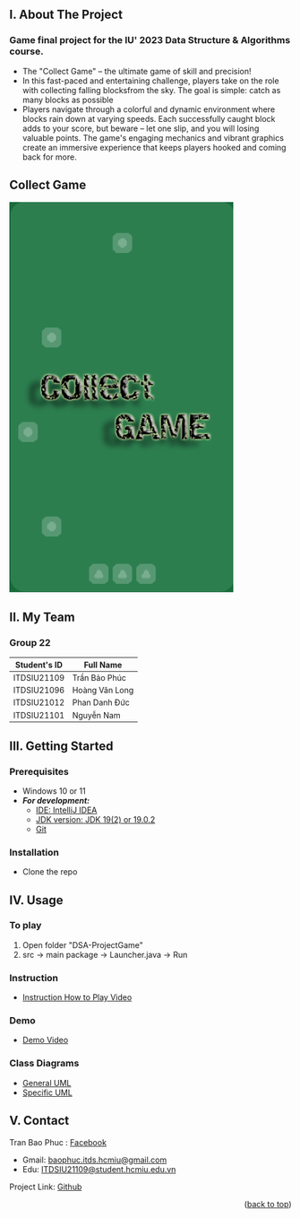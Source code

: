 <a name="readme-top"></a>

## I. About The Project
### Game final project for the IU' 2023 Data Structure & Algorithms course.
- The "Collect Game" – the ultimate game of skill and precision!
- In this fast-paced and entertaining challenge, players take on the role with collecting falling blocksfrom the sky. The goal is simple: catch as many blocks as possible
- Players navigate through a colorful and dynamic environment where blocks rain down at varying speeds. Each successfully caught block adds to your score, but beware – let one slip, and you will losing valuable points. The game's engaging mechanics and vibrant graphics create an immersive experience that keeps players hooked and coming back for more.

## Collect Game

![BG.png](src/assets/img/light/gui/BG.png)

## II. My Team 
### Group 22
| Student's ID | Full Name      |
|--------------|----------------|
| ITDSIU21109  | Trần Bảo Phúc  |
| ITDSIU21096  | Hoàng Văn Long |
| ITDSIU21012  | Phan Danh Đức  |
| ITDSIU21101  | Nguyễn Nam     |

## III. Getting Started

### Prerequisites

* Windows 10 or 11
* ***For development:***
    * [IDE: IntelliJ IDEA](https://www.jetbrains.com/idea/download/#section=windows)
    * [JDK version: JDK 19(2) or 19.0.2](https://www.oracle.com/java/technologies/javase/jdk19-archive-downloads.html)
    * [Git](https://git-scm.com/downloads)

### Installation

* Clone the repo

## IV. Usage

### To play

1. Open folder "DSA-ProjectGame"
2. src -> main package -> Launcher.java -> Run

### Instruction
* [Instruction How to Play Video]()

### Demo
* [Demo Video]()

### Class Diagrams
* [General UML](https://drive.google.com/file/d/1OXPh8VQaYmViyyPPb4I-Vn-wW-sAOANd/view?usp=sharing)
* [Specific UML](https://drive.google.com/drive/folders/1XQjfDdlJzKVDPU74ppyN-yjmz8gJbJ_w?usp=sharing)
## V. Contact

Tran Bao Phuc : [Facebook](https://www.facebook.com/baophuclyk18.cla/)
- Gmail: baophuc.itds.hcmiu@gmail.com
- Edu: ITDSIU21109@student.hcmiu.edu.vn

Project Link: [Github](https://github.com/DSBaoPhuc/DSA-ProjectGame.git)

<p align="right">(<a href="#readme-top">back to top</a>)</p>
